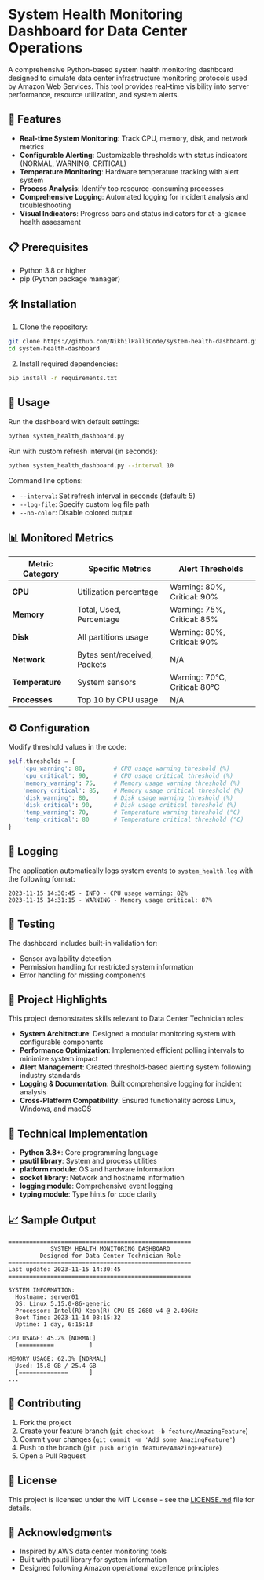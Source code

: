 # System Health Monitoring Dashboard for Data Center Operations

A comprehensive Python-based system health monitoring dashboard designed to simulate data center infrastructure monitoring protocols used by Amazon Web Services. This tool provides real-time visibility into server performance, resource utilization, and system alerts.

## 🚀 Features

- **Real-time System Monitoring**: Track CPU, memory, disk, and network metrics
- **Configurable Alerting**: Customizable thresholds with status indicators (NORMAL, WARNING, CRITICAL)
- **Temperature Monitoring**: Hardware temperature tracking with alert system
- **Process Analysis**: Identify top resource-consuming processes
- **Comprehensive Logging**: Automated logging for incident analysis and troubleshooting
- **Visual Indicators**: Progress bars and status indicators for at-a-glance health assessment

## 📋 Prerequisites

- Python 3.8 or higher
- pip (Python package manager)

## 🛠️ Installation

1. Clone the repository:
```bash
git clone https://github.com/NikhilPalliCode/system-health-dashboard.git
cd system-health-dashboard
```

2. Install required dependencies:
```bash
pip install -r requirements.txt
```

## 🚦 Usage

Run the dashboard with default settings:
```bash
python system_health_dashboard.py
```

Run with custom refresh interval (in seconds):
```bash
python system_health_dashboard.py --interval 10
```

Command line options:
- `--interval`: Set refresh interval in seconds (default: 5)
- `--log-file`: Specify custom log file path
- `--no-color`: Disable colored output

## 📊 Monitored Metrics

| Metric Category | Specific Metrics | Alert Thresholds |
|----------------|------------------|------------------|
| **CPU** | Utilization percentage | Warning: 80%, Critical: 90% |
| **Memory** | Total, Used, Percentage | Warning: 75%, Critical: 85% |
| **Disk** | All partitions usage | Warning: 80%, Critical: 90% |
| **Network** | Bytes sent/received, Packets | N/A |
| **Temperature** | System sensors | Warning: 70°C, Critical: 80°C |
| **Processes** | Top 10 by CPU usage | N/A |

## ⚙️ Configuration

Modify threshold values in the code:
```python
self.thresholds = {
    'cpu_warning': 80,        # CPU usage warning threshold (%)
    'cpu_critical': 90,       # CPU usage critical threshold (%)
    'memory_warning': 75,     # Memory usage warning threshold (%)
    'memory_critical': 85,    # Memory usage critical threshold (%)
    'disk_warning': 80,       # Disk usage warning threshold (%)
    'disk_critical': 90,      # Disk usage critical threshold (%)
    'temp_warning': 70,       # Temperature warning threshold (°C)
    'temp_critical': 80       # Temperature critical threshold (°C)
}
```

## 📝 Logging

The application automatically logs system events to `system_health.log` with the following format:
```
2023-11-15 14:30:45 - INFO - CPU usage warning: 82%
2023-11-15 14:31:15 - WARNING - Memory usage critical: 87%
```

## 🧪 Testing

The dashboard includes built-in validation for:
- Sensor availability detection
- Permission handling for restricted system information
- Error handling for missing components

## 🌟 Project Highlights

This project demonstrates skills relevant to Data Center Technician roles:

- **System Architecture**: Designed a modular monitoring system with configurable components
- **Performance Optimization**: Implemented efficient polling intervals to minimize system impact
- **Alert Management**: Created threshold-based alerting system following industry standards
- **Logging & Documentation**: Built comprehensive logging for incident analysis
- **Cross-Platform Compatibility**: Ensured functionality across Linux, Windows, and macOS

## 🔧 Technical Implementation

- **Python 3.8+**: Core programming language
- **psutil library**: System and process utilities
- **platform module**: OS and hardware information
- **socket library**: Network and hostname information
- **logging module**: Comprehensive event logging
- **typing module**: Type hints for code clarity

## 📈 Sample Output

```
====================================================
            SYSTEM HEALTH MONITORING DASHBOARD
         Designed for Data Center Technician Role
====================================================
Last update: 2023-11-15 14:30:45
====================================================

SYSTEM INFORMATION:
  Hostname: server01
  OS: Linux 5.15.0-86-generic
  Processor: Intel(R) Xeon(R) CPU E5-2680 v4 @ 2.40GHz
  Boot Time: 2023-11-14 08:15:32
  Uptime: 1 day, 6:15:13

CPU USAGE: 45.2% [NORMAL]
  [==========          ]

MEMORY USAGE: 62.3% [NORMAL]
  Used: 15.8 GB / 25.4 GB
  [==============      ]
...
```

## 🤝 Contributing

1. Fork the project
2. Create your feature branch (`git checkout -b feature/AmazingFeature`)
3. Commit your changes (`git commit -m 'Add some AmazingFeature'`)
4. Push to the branch (`git push origin feature/AmazingFeature`)
5. Open a Pull Request

## 📄 License

This project is licensed under the MIT License - see the [LICENSE.md](LICENSE.md) file for details.

## 🙏 Acknowledgments

- Inspired by AWS data center monitoring tools
- Built with psutil library for system information
- Designed following Amazon operational excellence principles
